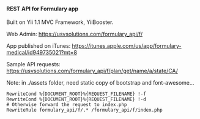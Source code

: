#### REST API for Formulary app

Built on Yii 1.1 MVC Framework, YiiBooster.

Web Admin: https://usvsolutions.com/formulary_api/f/

App published on iTunes: https://itunes.apple.com/us/app/formulary-medical/id949735021?mt=8

Sample API requests:
https://usvsolutions.com/formulary_api/f/plan/get/name/a/state/CA/

Note: in ./assets folder, need static copy of bootstrap and font-awesome...

    RewriteCond %{DOCUMENT_ROOT}%{REQUEST_FILENAME} !-f
    RewriteCond %{DOCUMENT_ROOT}%{REQUEST_FILENAME} !-d
    # Otherwise forward the request to index.php
    RewriteRule formulary_api/f/.* /formulary_api/f/index.php
